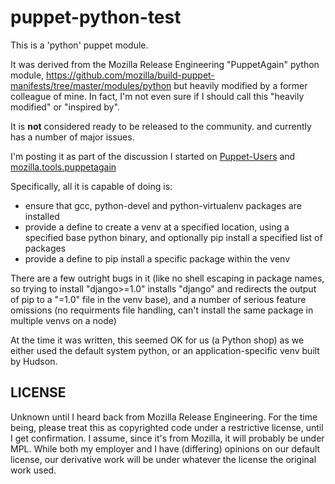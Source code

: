 puppet-python-test
==================

This is a 'python' puppet module.

It was derived from the Mozilla Release Engineering "PuppetAgain" python module, 
https://github.com/mozilla/build-puppet-manifests/tree/master/modules/python
but heavily modified by a former colleague of mine. In fact, I'm not even sure
if I should call this "heavily modified" or "inspired by".

It is __not__ considered ready to be released to the community. and currently has a number of major issues. 

I'm posting it as part of the discussion I started on [Puppet-Users](https://groups.google.com/forum/#!topic/puppet-users/P2ekwQm6iS4)
and [mozilla.tools.puppetagain](https://groups.google.com/forum/#!topic/mozilla.tools.puppetagain/5TOkiYbYTrQ)

Specifically, all it is capable of doing is:
* ensure that gcc, python-devel and python-virtualenv packages are installed
* provide a define to create a venv at a specified location, using a specified base python binary, and optionally pip install a specified list of packages
* provide a define to pip install a specific package within the venv

There are a few outright bugs in it (like no shell escaping in package names, so trying to install "django>=1.0" installs "django" and redirects the output of pip to a "=1.0" file in the venv base),
and a number of serious feature omissions (no requirments file handling, can't install the same package in multiple venvs on a node)

At the time it was written, this seemed OK for us (a Python shop) as we either used the default system python, or an application-specific venv built by Hudson.

LICENSE
-------
Unknown until I heard back from Mozilla Release Engineering. For the time
being, please treat this as copyrighted code under a restrictive license,
until I get confirmation. I assume, since it's from Mozilla, it will probably
be under MPL. While both my employer and I have (differing) opinions on our
default license, our derivative work will be under whatever the license the
original work used.
